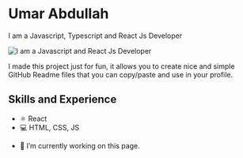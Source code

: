 # Umar Abdullah
I am a Javascript, Typescript and React Js Developer


![I am a Javascript and React Js Developer](https://www.openxcell.com/wp-content/uploads/2021/12/What-is-ReactJS-1.svg)

I made this project just for fun, it allows you to create nice and simple GitHub Readme files that you can copy/paste and use in your profile.

## Skills and Experience
* ⚛ React
* 💻 HTML, CSS, JS

- 🔭 I’m currently working on this page. 



